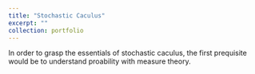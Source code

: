 ```yaml
---
title: "Stochastic Caculus"
excerpt: ""
collection: portfolio
---
```


In order to grasp the essentials of stochastic caculus, the first prequisite would be to understand proability with measure theory. 
